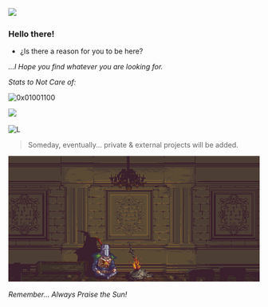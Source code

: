 ![](https://github.com/0x01001100/0x01001100/blob/main/img/GLook.gif?raw=true)




### Hello there!

  - ¿Is there a reason for you to be here?

<!-- 
dang...... Why did you wanted to see this? lel  >  Contact via Discord:

... or, Better; Mail:       closkw@proton.me

-->

*...I Hope you find whatever you are looking for.*


<!--   -->

<!--  THERE'S NOTHING TO SEE HERE.  -->

<!--   -->


*Stats to Not Care of:*

<p> <img align="rand" src="https://github-readme-stats.vercel.app/api/top-langs?username=0x01001100&show_icons=true&locale=en&layout=compact&theme=dark" alt="0x01001100"/> </p> 

<p> <img align="n" src="https://github-readme-stats.vercel.app/api?username=0x01001100&show_icons=true&theme=dark"/> </p>

<p><img align="n" src="https://github-readme-streak-stats.herokuapp.com/?user=0x01001100&&theme=dark" alt="L" /> </p>


> Someday, eventually... private & external projects will be added. 

![](https://github.com/0x01001100/0x01001100/blob/main/img/bonfire.gif?raw=true)

*Remember... Always Praise the Sun!*
